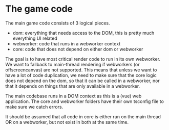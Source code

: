 # The game code

The main game code consists of 3 logical pieces.

-   dom: everything that needs access to the DOM, this is pretty much everything UI related
-   webworker: code that runs in a webworker context
-   core: code that does not depend on either dom or webworker

The goal is to have most critical render code to run in its own webworker.
We want to fallback to main-thread rendering if webworkers (or offscreencanvas) are not supported.
This means that unless we want to have a lot of code duplication, we need to make sure that the core logic does not depend on the dom, so that it can be called in a webworker, nor that it depends on things that are only available in a webworker.

The main codebase runs in a DOM context as this is a (vue) web application.
The core and webworker folders have their own tsconfig file to make sure we catch errors.

It should be assumed that all code in core is either run on the main thread OR on a webworker, but not exist in both at the same time.
